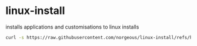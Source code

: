# linux-install

installs applications and customisations to linux installs

```sh
curl -s https://raw.githubusercontent.com/norgeous/linux-install/refs/heads/main/ubuntu-setup.sh | sh
```
